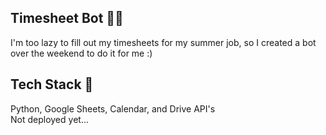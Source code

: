 ## Timesheet Bot 🤖🤯

I'm too lazy to fill out my timesheets for my summer job, so I created a bot over the weekend to do it for me :)

## Tech Stack 👾

Python, Google Sheets, Calendar, and Drive API's<br>
Not deployed yet...<br>

##
